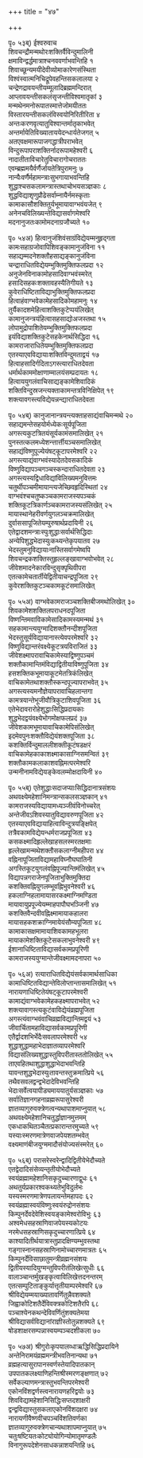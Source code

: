 +++
title = "४७"

+++
    
पृ० ५३ब्) ईश्वरुवाच  
शिवचन्द्रौमन्मथोरःशक्तिर्वैविन्दुमालिनी   
क्षमाविन्द्वर्द्धमात्राश्चनववर्णाभवन्तिहि १   
शिवाच्छून्यमयीदेवीव्योमाकारेणसंस्थिता   
विश्वंस्वात्मनिचिद्रूपेवहन्तिसकलालया २   
चन्द्रेणद्रावयन्तीयम्मूलादिब्रह्ममन्दिरात्   
आप्लावयन्तीसकलंसृजन्तीविश्वमातृकां ३   
मन्मथेनमनोरूपातस्मात्तेजोमयीततः   
विस्तारयन्तीसकलंविस्वयोनिरितीरिता ४   
अन्तःकरणवृत्यातुविश्वान्तर्मातृकाभवेत्   
अन्तर्मायेतिविख्याताययेदन्धार्यतेजगत् ५   
अतएवक्षमारूपाजगद्धात्रीपराभवेत्   
विन्दुरूपापराशक्तिर्नादरूपामहेश्वरी ६   
नादातीताविचारेतुविचारागोचराततः   
एवम्ब्रह्ममयैर्वर्णैर्जायतेत्रिपुरामनुः ७   
नान्यैःवर्णैर्महामन्त्राःसुभगायाभवन्तिहि   
शुद्धाश्चसकलामन्त्रास्तथाचोभयसञ्ज्ञकाः ८   
शुद्धविद्याशृणुप्रौढेसर्वाम्नायैर्नमस्कृताः   
कामाकासौशक्तितुर्यभूमायावाग्भवंयजेत् ९   
अनेनचविलिख्यन्तेविद्यासर्वागमेश्वरि   
मदनानुजतःकामोमदनाग्रजौच्यते १०   
    
पृ० ५४अ) हित्वानुजंशिवंसाग्रंविद्येयम्मनुहृद्गता   
कामःसहाग्रजोवापिशिवङ्कामानुजंविना ११   
सहाद्यम्मदनेशक्तौहसाद्यङ्कानुजंविना   
चन्द्राराधितविद्येयम्भुक्तिमुक्तिफलप्रदा १२   
अनुजेनविनाकामोहसादिवाग्भवंस्मरेत्   
हसादिसहकःशक्तावहस्यैतिगीयते १३   
कुवेराधिष्टिताविद्याभुक्तिमुक्तिफलप्रदा   
हित्वाहंवाग्भवेकामेहसादिकोमहामनुः १४   
तुर्यैकादशमेहित्वाशक्तिकुटेप्पयंलिखेत्   
कामानुजन्त्रयंहित्वासहसाद्योअजस्तथा १५   
लोपामुद्रोपाशितेयम्भुक्तिमुक्तिफलप्रदा   
इयंविद्याशक्तिकुटेसहकेनार्थसिद्धिदा १६   
कामराजाराधितेयम्भुक्तिमुक्तिफलप्रदा   
एतस्याएवविद्यायाःशक्तिविन्दुमताद्वयं १७   
हित्वाहसादिर्गदिताऽगस्त्याराधितदेवता   
धर्मार्थकाममोक्षाणाम्मालयंसम्प्रदायतः १८   
हित्वाययुगलंवाचिसाद्यङ्कामेशिवादिकं   
शक्तिविन्दुस्रजन्त्यक्ताकामन्तत्रविनिक्षिपेत् १९   
शक्त्यावगस्त्यविद्येयन्नन्द्याराधितदेवता   
    
पृ० ५४ब्) कानुजानान्त्रयन्त्यक्ताहसाद्यंवाचिमन्मथे २०   
सहाद्यमन्तेसहयोर्मध्येकःसूर्यपूजिता   
अगस्त्यकुटत्रितयंसूर्यकामंसमालिखेत् २१   
पुनस्तत्कलमध्येशन्त्तार्त्तीयञ्चसमालिखेत्   
सहाद्यंविष्णुपूज्येयंषट्कूटापरमेश्वरि २२   
अगस्त्याद्यंवाग्भवंस्यादेतदेवसकादिकं   
विष्णुविद्यापञ्चगञ्चस्कन्दाराधितदेवता २३   
अगस्त्यस्यद्विधाविद्यांविलिख्यमनुवित्तमः   
चतुर्थीपञ्चमीमायान्त्यजेच्छिवहृदिस्थितां २४   
वाग्भवंश्चचतुष्कञ्चकामराजस्यपञ्चकं   
शक्तिकूटत्रिकार्णञ्चकामराजस्यसंलिखेत् २५   
मायास्थानेहरीवर्णयुगलञ्चक्रमालिखेत्   
दुर्वाससापूजितेयम्पुरुषार्थप्रदायिनी २६   
एतेद्वादशमन्त्राःस्पुःशुद्धाःसर्वार्थसिद्धिदाः   
अन्येपिशुद्धभेदास्युःकथ्यन्तेकृपयातव २७   
भेदस्तुमनुविद्यायाःनास्तिसर्वागमेष्वपि   
शिवचन्द्रकशक्तिस्तुहृल्लङ्खावाग्भवोभवेत् २८   
जीवेशमादनेकारविन्दुसृक्पृथिवीपरा   
एतत्कामेचतार्तीयेद्वितीयाचन्द्रपूजिता २९   
कुवेरशक्तिकुटञ्चकामकूटंसमालिखेत्   
    
पृ० ५५अ) वाग्भवेकामराजञ्चशक्तिबीजमथोलिखेत् ३०   
शिवकामेशशक्तिलपराधनदपूजिता   
विष्णन्तिमवाविकामेसादिकामस्यमन्मथं ३१   
सहकामान्त्ययुग्मादिशक्तौनन्दीशपूजिता   
भेदस्तुसूर्यविद्यायानास्त्येवपरमेश्वरि ३२   
विष्णुविद्यान्तरंवक्ष्येकूटत्रयविराजितं ३३   
जीवेशक्ष्मापरावाचिकामेस्याद्विष्णुपञ्चमं   
शक्तौकामान्तिमंविद्याद्वितीयाविष्णुपूजिता ३४   
हसशक्तिकभूमायाकूटमेतत्रिकंलिखेत्   
वाचिकामेतथाशक्तौस्कन्दपूज्यापराभवेत् ३५   
अगस्त्यस्यमनौज्ञेयापरावाचिहलान्तगा   
कामत्रयान्तेभूजीवौत्रिकुटाशिवपूजिता ३६   
एतेभेदावरारोहेशुद्धाःसिद्धिप्रदायकाः   
शुद्धभेदद्वयंवक्ष्येभोगमोक्षफलप्रदं ३७   
जीवेशकामभूमायावाचिकामेपिसंलिखेत्   
इदमेवपुनःशक्तौविद्येयंशक्तपूजिता ३८   
कशक्तिर्विन्दुमाललीशक्तीकूटंषडक्षरं   
वाचिकामेहकाकाशक्ष्माकासाग्निसमन्वितं ३९   
शक्तौकामकलाकाशवह्निमत्परमेश्वरि   
उन्मनीनामविद्येयङ्केवलम्मोक्षदायिनी ४०   
    
पृ० ५५ब्) एतेशुद्धाःसदाजप्याःसिद्धिदानात्रसंशयः   
अथवक्ष्येमहेशानिमन्त्रान्सकलसञ्ज्ञकान् ४१   
कामराजस्यविद्यायामध्यञ्जीवंविनोच्चरेत्   
अन्तेजीवऽशिवस्यातुविद्यावरुणपूजिता ४२   
एतस्याएवविद्यायाहित्वाविन्दुत्रयङ्क्षिपेत्   
तत्रैवकामविद्येयन्धर्मराजप्रपूजिता ४३   
कसकक्ष्मादिहृल्लेखाहसलस्मरतक्षमाः   
हृल्लेखामन्मथेशक्तौसकलाग्नीमहीपरा ४४   
वह्निनापूजिताविद्यामहाविघ्नौघघातिनी   
अगस्तिकूटयुगलंवह्निपूज्यान्तिमंलिखेत् ४५   
विद्यापन्नगराजेनपूजिताभुक्तिमुक्तिदा   
कशक्तिवह्नियुगलम्भूवह्निभुवनेश्वरी ४६   
हकलाग्निहलामायासरकक्ष्माग्निमण्डिता   
मायावायुप्रपूज्येयम्माहपापौघभञ्जिनी ४७   
कशक्तिवैन्दवीवह्निक्ष्मामायाकहालरा   
मायासहकशक्राग्निमायेयंसौम्यपूजिता ४८   
कामाकासक्षमामायाशिवकामहभूलरा   
मायाकामेशक्तिकूटेसकलाभुवनेश्वरी ४९   
ईशानाधिष्टिताविद्यासर्वकामप्रपूरिणी   
कामराजस्ययुग्मान्तेजीवक्ष्मामदनापरा ५०   
    
पृ० ५६अ) रत्याराधितविद्येयंसर्वकामार्थसाधिका   
कामाधिष्टितविद्यान्तेविलोप्तान्तासमालिखेत् ५१   
नारायणाधिष्टितेयंषट्कूटापरमेश्वरी   
कामाद्यंवाग्भवेकामेहकहक्ष्मापराभवेत् ५२   
शक्त्यावागस्त्यकूटंवाविद्येयंव्रह्मपूजिता   
अगस्त्यंवाग्भवंवाचिव्रह्मविद्यान्तिमद्वयं ५३   
जीवार्चितामहाविद्यासर्वकामप्रपूरिणी   
एतैर्द्वादशभिर्भेदैःसवलापरमेश्वरी ५४   
शुद्धाशुद्धामहाभेदाज्ञातव्यापरमेश्वरि   
विद्यासंलिख्यशुद्धास्तुविपरीतास्ततोलिखेत् ५५   
ताएवहितथाशुद्धाशुद्धाभेदाभवन्तिहि   
यावन्तशुद्धभेदास्युःतावन्तस्तुक्रमात्प्रिये ५६   
तथैवसवलद्वन्द्वभेदादेविभवन्तिहि   
भेदाःसर्वेत्वयापीड्यमाययातुर्यसञ्ज्ञकाः ५७   
सर्वातिज्ञानगहनाव्रह्मरूपासुरेश्वरी   
ज्ञातव्यागुरुवक्त्रेणत्वन्यथापाशमाप्नुयात् ५८   
अथवक्ष्येमहेशानिचतुर्द्धाज्ञानमुत्तमम्   
एकधाकथितञ्चैतत्प्रकारान्तरमुच्यते ५९   
यस्याःस्मरणमात्रेणवाजपेयशतम्भवेत्   
वक्ष्यमाणंबीजयुग्ममादौसंयोज्यसंस्मरेत् ६०   
    
पृ० ५६ब्) परासरेस्वरेन्द्वादिद्वितीयेभेदौच्यते   
एतद्वेदादिसंसेव्यन्तृतीयोभेदौच्यते   
स्वयंव्रह्मामहेशानिसकृदुच्चारणाद्वुधः ६१   
अथतुर्यप्रकारश्वकथ्यतेभुविदुर्लभः   
यस्यस्मरणमात्रेणपलायन्तेमहापदः ६२   
स्वयंव्रह्मास्वयंविष्णुःस्वयंरुद्रोनसंशयः   
किम्पुनर्देवदेवेशिस्वयङ्कामेश्वरोविभुः ६३   
अश्वमेधसहस्राणिवाजपेयस्यकोटयः   
नरमेधसहस्राणिसकृदुच्चारणात्प्रिये ६४   
काश्यादितीर्थयात्रास्तुप्रादक्षिण्यम्भुवस्तथा   
गङ्गास्नानसहस्राणिनामोच्चारणमात्रतः ६५   
किम्पुनर्देविसाछातुमन्त्रीव्रह्मनसंशयः   
द्वितीयस्यादियुग्मन्तुविपरीतंलिखेत्सुधीः ६६   
वालाञ्चान्तर्मुखङ्कृत्वाविलिखेत्तदनन्तरम्   
एतत्सम्पुटिताङ्कुर्यात्तृतीयाम्परमेश्वरि ६७   
श्रीविद्येयम्मयाख्यातावर्णितुन्नैवशक्यते   
जिह्वाकोटिशतैर्देविवक्त्रकोटिशतैरपि ६८   
पञ्चाश्येनकथन्देविवर्णितुंशक्यतेमया   
श्रीविद्यासर्वविद्यानांराज्ञीस्तोतुन्नशक्यते ६९   
षोडशाक्षरसम्पन्नास्वयम्पञ्चदशीकला ७०   
    
पृ० ५७अ) श्रीगुरोःकृपयालव्धाऋद्धिसिद्धिप्रदायिने   
अन्तेनिरामयंव्रह्ममन्त्रीभवतिनान्यथा ७१   
व्रह्महत्यासुरापानस्वर्णस्तेयादिपातकान्   
उपपातकलक्ष्याणिहन्तिश्रीस्मरणङ्क्षणात् ७२   
सर्वेकल्याणमन्त्रास्तुभवन्तिपरमेश्वरी   
एकोनविंशद्वर्णस्त्वनारायणहरिद्वयोः ७३   
शिवविद्यामहेशानिसिद्धिःसप्तदशाक्षरी   
द्वन्द्वविद्यास्तुसकलाएकोनविंशदक्षरा ७४   
नारायणीवैष्णवीचपञ्चविंशतिवर्णका   
ज्ञातव्यागुरुवक्त्रेणचान्यथाशापमाप्नुयात् ७५   
चतुःषष्टियतःकोट्योयोगिन्योमातृमण्डलैः   
विनागुरूपदेशेनसाधकन्नाशयन्तिहि ७६   
    
